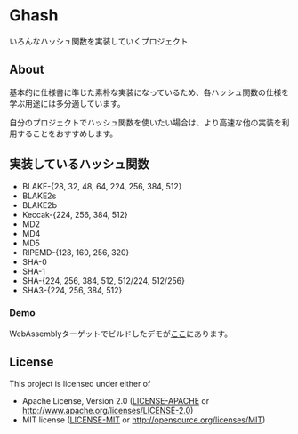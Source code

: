 # Ghash

いろんなハッシュ関数を実装していくプロジェクト

## About

基本的に仕様書に準じた素朴な実装になっているため、各ハッシュ関数の仕様を学ぶ用途には多分適しています。

自分のプロジェクトでハッシュ関数を使いたい場合は、より高速な他の実装を利用することをおすすめします。

## 実装しているハッシュ関数

* BLAKE-{28, 32, 48, 64, 224, 256, 384, 512}
* BLAKE2s
* BLAKE2b
* Keccak-{224, 256, 384, 512}
* MD2
* MD4
* MD5
* RIPEMD-{128, 160, 256, 320}
* SHA-0
* SHA-1
* SHA-{224, 256, 384, 512, 512/224, 512/256}
* SHA3-{224, 256, 384, 512}

### Demo

WebAssemblyターゲットでビルドしたデモが[ここ](https://ghash.glatan.vercel.app/)にあります。

## License

This project is licensed under either of

* Apache License, Version 2.0 ([LICENSE-APACHE](./LICENSE-APACHE) or http://www.apache.org/licenses/LICENSE-2.0)
* MIT license ([LICENSE-MIT](./LICENSE-MIT) or http://opensource.org/licenses/MIT)
